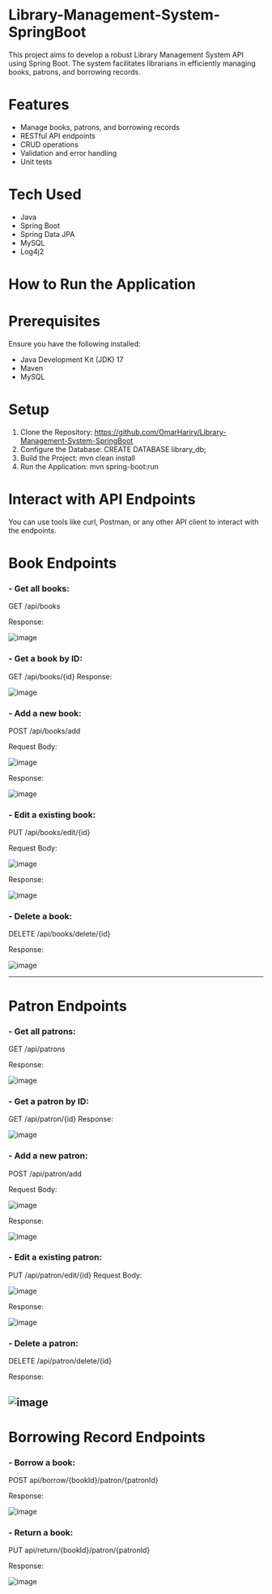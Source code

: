 # Library-Management-System-SpringBoot
This project aims to develop a robust Library Management System API using Spring Boot. The system facilitates librarians in efficiently managing books, patrons, and borrowing records.
# Features
- Manage books, patrons, and borrowing records
- RESTful API endpoints
- CRUD operations
- Validation and error handling
- Unit tests
# Tech Used
- Java
- Spring Boot
- Spring Data JPA
- MySQL
- Log4j2
# How to Run the Application
# Prerequisites
 Ensure you have the following installed:
 - Java Development Kit (JDK) 17
 - Maven
 - MySQL
 # Setup
 1. Clone the Repository:
    https://github.com/OmarHariry/Library-Management-System-SpringBoot
 3. Configure the Database:
    CREATE DATABASE library_db;
 5. Build the Project:
    mvn clean install
 7. Run the Application:
    mvn spring-boot:run
# Interact with API Endpoints
 You can use tools like curl, Postman, or any other API client to interact with the endpoints.
# Book Endpoints
### - Get all books:
GET /api/books

Response:

![image](https://github.com/user-attachments/assets/c3c24ca7-80e6-440d-bf61-dbfc92c0c8b8)

### - Get a book by ID:
GET /api/books/{id}
Response:

![image](https://github.com/user-attachments/assets/3b4d1535-6c41-43af-87f5-6dd493375ca4)

### - Add a new book:
POST /api/books/add

Request Body:

![image](https://github.com/user-attachments/assets/0fa3b189-047e-4868-98fc-c039f662db44)

Response:

![image](https://github.com/user-attachments/assets/379098cc-6587-4c47-b570-34823c1de07c)

### - Edit a existing book:
PUT /api/books/edit/{id}

Request Body:

![image](https://github.com/user-attachments/assets/8d82850a-2683-4251-91d9-b2660d5a1027)

Response:

![image](https://github.com/user-attachments/assets/9cfe434b-f7e0-4639-913c-a4d60471fbb5)

### - Delete a book:
DELETE /api/books/delete/{id}

Response:

![image](https://github.com/user-attachments/assets/1331a08d-2a9c-4336-80ec-40182d1792c5)

----
# Patron Endpoints
### - Get all patrons:
GET /api/patrons

Response:

![image](https://github.com/user-attachments/assets/325299b4-7bab-4179-beb3-f9e5c3634e26)

### - Get a patron by ID:
GET /api/patron/{id}
Response:

![image](https://github.com/user-attachments/assets/02524377-f219-4d03-b615-5ddbd750f734)

### - Add a new patron:
POST /api/patron/add

Request Body:

![image](https://github.com/user-attachments/assets/0db6926d-721b-42da-859d-a4f8c49b182f)

Response:

![image](https://github.com/user-attachments/assets/9e259070-3774-4e9a-8496-25b82f1081e8)

### - Edit a existing patron:
PUT /api/patron/edit/{id}
Request Body:

![image](https://github.com/user-attachments/assets/86603757-aac8-452f-8dff-45d420ec68df)

Response:

![image](https://github.com/user-attachments/assets/5b60c846-b8b3-4839-87b0-b8e4839f9baa)

### - Delete a patron:
DELETE /api/patron/delete/{id}

Response:

![image](https://github.com/user-attachments/assets/1595866e-1418-46d3-94a7-cbc8e5f86535)
----
# Borrowing Record Endpoints
### - Borrow a book:
POST api/borrow/{bookId}/patron/{patronId}

Response:

![image](https://github.com/user-attachments/assets/40d5f097-01c3-4293-89fd-546bd4b361fa)

### - Return a book:
PUT api/return/{bookId}/patron/{patronId}

Response:

![image](https://github.com/user-attachments/assets/1635f2ad-e90e-4cf0-aed3-f57d58a7ff09)

